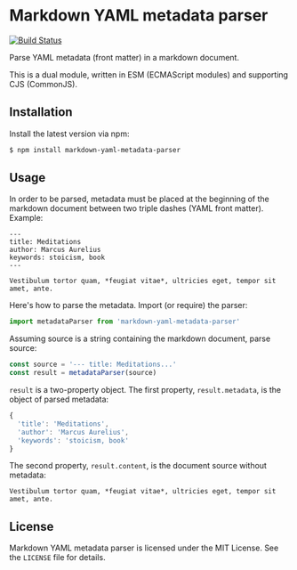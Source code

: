 # Markdown YAML metadata parser

[![Build Status](https://travis-ci.org/ilterra/markdown-yaml-metadata-parser.svg?branch=master)](https://travis-ci.org/ilterra/markdown-yaml-metadata-parser)

Parse YAML metadata (front matter) in a markdown document.

This is a dual module, written in ESM (ECMAScript modules) and supporting CJS (CommonJS).

## Installation

Install the latest version via npm:

```bash
$ npm install markdown-yaml-metadata-parser
```

## Usage

In order to be parsed, metadata must be placed at the beginning of the markdown document between two triple dashes (YAML front matter). Example:

    ---
    title: Meditations
    author: Marcus Aurelius
    keywords: stoicism, book
    ---

    Vestibulum tortor quam, *feugiat vitae*, ultricies eget, tempor sit amet, ante.

Here's how to parse the metadata. Import (or require) the parser:

```js
import metadataParser from 'markdown-yaml-metadata-parser'
```

Assuming source is a string containing the markdown document, parse source:

```js
const source = '--- title: Meditations...'
const result = metadataParser(source)
```

`result` is a two-property object. The first property, `result.metadata`, is the object of parsed metadata:

```js
{
  'title': 'Meditations',
  'author': 'Marcus Aurelius',
  'keywords': 'stoicism, book'
}
```

The second property, `result.content`, is the document source without metadata:

```
Vestibulum tortor quam, *feugiat vitae*, ultricies eget, tempor sit amet, ante.
```

## License

Markdown YAML metadata parser is licensed under the MIT License. See the `LICENSE` file for details.